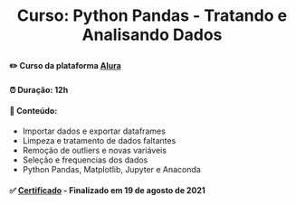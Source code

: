 # <p align="center"> <b> Curso: Python Pandas - Tratando e Analisando Dados </b> 

####  ✏️ Curso da plataforma <a href="https://cursos.alura.com.br/course/introducao-python-pandas">Alura</a> 
####  ⏰ Duração: 12h 
####  📜 Conteúdo:
- Importar dados e exportar dataframes
- Limpeza e tratamento de dados faltantes
- Remoção de outliers e novas variáveis
- Seleção e frequencias dos dados
- Python Pandas, Matplotlib, Jupyter e Anaconda
####  ✅ <a href="https://cursos.alura.com.br/user/diassmatheus/course/introducao-python-pandas/certificate">Certificado</a> - Finalizado em 19 de agosto de 2021
  
